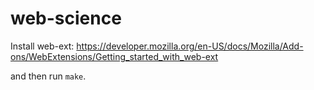 # web-science
Install web-ext: https://developer.mozilla.org/en-US/docs/Mozilla/Add-ons/WebExtensions/Getting_started_with_web-ext

and then run `make`.
